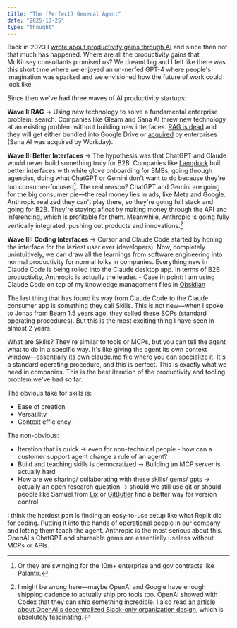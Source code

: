 ```yaml
---
title: "The (Perfect) General Agent"
date: "2025-10-25"
type: "thought"
---
```


Back in 2023 I <a href="https://issuu.com/heartcore/docs/ai_report_final">wrote about productivity gains through AI</a> and since then not that much has happened. Where are all the productivity gains that McKinsey consultants promised us? We dreamt big and I felt like there was this short time where we enjoyed an un-nerfed GPT-4 where people's imagination was sparked and we envisioned how the future of work could look like.

Since then we've had three waves of AI productivity startups:

**Wave I: RAG** → Using new technology to solve a fundamental enterprise problem: search. Companies like Gleam and Sana AI threw new technology at an existing problem without building new interfaces. <a href="https://www.nicolasbustamante.com/p/the-rag-obituary-killed-by-agents">RAG is dead</a> and they will get either bundled into Google Drive or <a href="https://www.eu-startups.com/2025/09/workday-acquires-swedish-startup-sana-in-a-e928-million-ai-deal/" data-tooltip="Sana AI was acquired by Workday">acquired</a> by enterprises (Sana AI was acquired by Workday).

**Wave II: Better Interfaces** → The hypothesis was that ChatGPT and Claude would never build something truly for B2B. Companies like <a href="https://www.langdock.com/" data-tooltip="I sadly passed on the opportunity to invest in their seed round after Y Combinator. Big mistake - they're executing so well and I wish them all the best. Really good team.">Langdock</a> built better interfaces with white glove onboarding for SMBs, going through agencies, doing what ChatGPT or Gemini don't want to do because they're too consumer-focused[^2]. The real reason? ChatGPT and Gemini are going for the big consumer pie—the real money lies in ads, like Meta and Google. Anthropic realized they can't play there, so they're going full stack and going for B2B. They're staying afloat by making money through the API and inferencing, which is profitable for them. Meanwhile, Anthropic is going fully vertically integrated, pushing out products and innovations.[^1]

**Wave III: Coding Interfaces** → Cursor and Claude Code started by honing the interface for the laziest user ever (developers). Now, completely unintuitively, we can draw all the learnings from software engineering into normal productivity for normal folks in companies. Everything new in Claude Code is being rolled into the Claude desktop app. In terms of B2B productivity, Anthropic is actually the leader.
    - Case in point: I am using Claude Code on top of my knowledge management files in <a href="https://www.youtube.com/watch?v=aZZaqmcq-1Q&t=459s" data-tooltip="This guy in this video explains the setup really well. I am essentially running the same setup but only on my local computer so far. I haven't had the time to put it onto a server.">Obsidian</a>

The last thing that has found its way from Claude Code to the Claude consumer app is something they call Skills. This is not new—when I spoke to Jonas from <a href="https://beam.ai/">Beam</a> 1.5 years ago, they called these SOPs (standard operating procedures). But this is the most exciting thing I have seen in almost 2 years.

What are Skills? They're similar to tools or MCPs, but you can tell the agent what to do in a specific way. It's like giving the agent its own context window—essentially its own claude.md file where you can specialize it. It's a standard operating procedure, and this is perfect. This is exactly what we need in companies. This is the best iteration of the productivity and tooling problem we've had so far.

The obvious take for skills is:
- Ease of creation
- Versatility
- Context efficiency

The non-obvious:
- Iteration that is quick → even for non-technical people - how can a customer support agent change a rule of an agent?
- Build and teaching skills is democratized → Building an MCP server is actually hard
- How are we sharing/ collaborating with these skills/ gems/ gpts → actually an open research question → should we still use git or should people like Samuel from <a href="https://inlang.com/c/lix" data-tooltip="Samuel is an amazing founder. They actually started with a translation (i18n) app called Inlang, but the bigger problem that we will see is version control for all different file formats and then also for the agents that will work in large corporations because you will have more and more people editing the same files in real time and resolving conflicts is becoming a bigger and bigger problem because you trust an agent less than a human and this is definitely not solved.">Lix</a> or <a href="https://gitbutler.com/" data-tooltip="One of the ex-cofounders of GitHub actually built GitButler in Berlin because it's not really end-user friendly. So it's kind of like the same theme here that version control is not really solved for the normal Joe.">GitButler</a> find a better way for version control

I think the hardest part is finding an easy-to-use setup like what Replit did for coding. Putting it into the hands of operational people in our company and letting them teach the agent. Anthropic is the most serious about this. OpenAI's ChatGPT and shareable gems are essentially useless without MCPs or APIs.

[^1]: I might be wrong here—maybe OpenAI and Google have enough shipping cadence to actually ship pro tools too. OpenAI showed with Codex that they can ship something incredible. I also read <a href="https://calv.info/openai-reflections">an article about OpenAI's decentralized Slack-only organization design</a>, which is absolutely fascinating.

[^2]: Or they are swinging for the 10m+ enterprise and gov contracts like Palantir.


